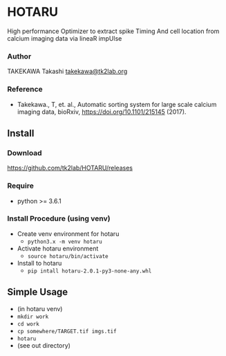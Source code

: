 # HOTARU

High performance Optimizer to extract spike Timing And cell location from calcium imaging data via lineaR impUlse

### Author
TAKEKAWA Takashi <takekawa@tk2lab.org>

### Reference
- Takekawa., T, et. al., Automatic sorting system for large scale calcium imaging data, bioRxiv,  https://doi.org/10.1101/215145 (2017).


## Install

### Download
https://github.com/tk2lab/HOTARU/releases

### Require
- python >= 3.6.1

### Install Procedure (using venv)
- Create venv environment for hotaru
  - `python3.x -m venv hotaru`
- Activate hotaru environment
  - `source hotaru/bin/activate`
- Install to hotaru
  - `pip intall hotaru-2.0.1-py3-none-any.whl`


## Simple Usage
- (in hotaru venv)
- `mkdir work`
- `cd work`
- `cp somewhere/TARGET.tif imgs.tif`
- `hotaru`
- (see out directory)


